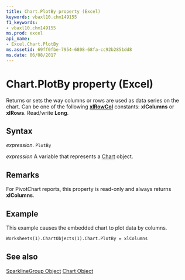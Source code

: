 ```yaml
---
title: Chart.PlotBy property (Excel)
keywords: vbaxl10.chm149155
f1_keywords:
- vbaxl10.chm149155
ms.prod: excel
api_name:
- Excel.Chart.PlotBy
ms.assetid: 69ff0fbe-7954-6808-68fa-cc92b2851dd8
ms.date: 06/08/2017
---
```



# Chart.PlotBy property (Excel)

Returns or sets the way columns or rows are used as data series on the chart. Can be one of the following  **[xlRowCol](Excel.XlRowCol.md)** constants: **xlColumns** or **xlRows**. Read/write **Long**.


## Syntax

 _expression_. `PlotBy`

 _expression_ A variable that represents a [Chart](Excel.Chart-graph-object.md) object.


## Remarks

For PivotChart reports, this property is read-only and always returns  **xlColumns**.


## Example

This example causes the embedded chart to plot data by columns.


```vb
Worksheets(1).ChartObjects(1).Chart.PlotBy = xlColumns
```


## See also


[SparklineGroup Object](Excel.SparklineGroup.md)
[Chart Object](Excel.Chart(object).md)

